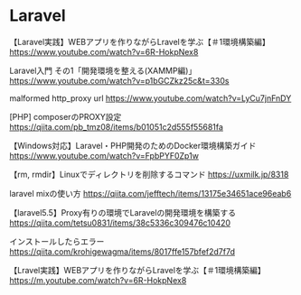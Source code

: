 # Laravel
【Laravel実践】WEBアプリを作りながらLravelを学ぶ【＃1環境構築編】
https://www.youtube.com/watch?v=6R-HokpNex8

Laravel入門 その1「開発環境を整える(XAMMP編)」
https://www.youtube.com/watch?v=p1bGCZkz25c&t=330s

malformed http_proxy url
https://www.youtube.com/watch?v=LyCu7jnFnDY

[PHP] composerのPROXY設定
https://qiita.com/pb_tmz08/items/b01051c2d555f55681fa

【Windows対応】Laravel・PHP開発のためのDocker環境構築ガイド
https://www.youtube.com/watch?v=FpbPYF0Zp1w

【rm, rmdir】Linuxでディレクトリを削除するコマンド
https://uxmilk.jp/8318

laravel mixの使い方
https://qiita.com/jefftech/items/13175e34651ace96eab6

【laravel5.5】Proxy有りの環境でLaravelの開発環境を構築する
https://qiita.com/tetsu0831/items/38c5336c309476c10420

インストールしたらエラー
https://qiita.com/krohigewagma/items/8017ffe157bfef2d7f7d

【Lravel実践】WEBアプリを作りながらLravelを学ぶ【＃1環境構築編】
https://m.youtube.com/watch?v=6R-HokpNex8
